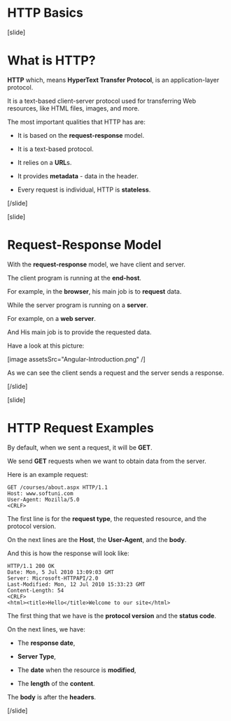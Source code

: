 # HTTP Basics

[slide]

# What is HTTP?

**HTTP** which, means **HyperText Transfer Protocol**, is an application-layer protocol.

It is a text\-based client\-server protocol used for transferring Web resources, like HTML files, images, and more.

The most important qualities that HTTP has are:

-  It is based on the **request-response** model.

-  It is a text\-based protocol.

-  It relies on a **URL**s.

-  It provides **metadata** \- data in the header.

-  Every request is individual, HTTP is **stateless**.

[/slide]

[slide]

# Request-Response Model

With the **request-response** model, we have client and server.

The client program is running at the **end-host**.

For example, in the **browser**, his main job is to **request** data.

While the server program is running on a **server**.

For example, on a **web server**.

And His main job is to provide the requested data.

Have a look at this picture:

[image assetsSrc="Angular-Introduction.png" /]

As we can see the client sends a request and the server sends a response.

[/slide]

[slide]

# HTTP Request Examples

By default, when we sent a request, it will be **GET**.

We send **GET** requests when we want to obtain data from the server.

Here is an example request:

```
GET /courses/about.aspx HTTP/1.1
Host: www.softuni.com
User-Agent: Mozilla/5.0
<CRLF>
```

The first line is for the **request type**, the requested resource, and the protocol version.

On the next lines are the **Host**, the **User-Agent**, and the **body**.

And this is how the response will look like:

```
HTTP/1.1 200 OK
Date: Mon, 5 Jul 2010 13:09:03 GMT
Server: Microsoft-HTTPAPI/2.0
Last-Modified: Mon, 12 Jul 2010 15:33:23 GMT
Content-Length: 54
<CRLF>
<html><title>Hello</title>Welcome to our site</html>
```

The first thing that we have is the **protocol version** and the **status code**.

On the next lines, we have:

-  The **response date**,

-  **Server Type**,

-  The **date** when the resource is **modified**,

-  The **length** of the **content**.

The **body** is after the **headers**.

[/slide]
